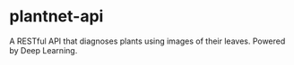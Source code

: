 # plantnet-api
A RESTful API that diagnoses plants using images of their leaves. Powered by Deep Learning.
